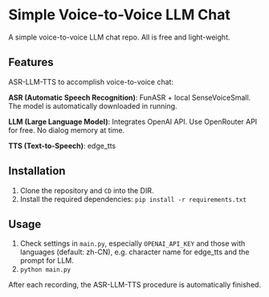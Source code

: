 # Simple Voice-to-Voice LLM Chat
A simple voice-to-voice LLM chat repo. All is free and light-weight.

## Features
ASR-LLM-TTS to accomplish voice-to-voice chat:

**ASR (Automatic Speech Recognition)**: FunASR + local SenseVoiceSmall. The model is automatically downloaded in running.

**LLM (Large Language Model)**: Integrates OpenAI API. Use OpenRouter API for free. No dialog memory at time.

**TTS (Text-to-Speech)**: edge_tts

## Installation
1. Clone the repository and `CD` into the DIR.
2. Install the required dependencies: `pip install -r requirements.txt`

## Usage
1. Check settings in `main.py`, especially `OPENAI_API_KEY` and those with languages (default: zh-CN), e.g. character name for edge_tts and the prompt for LLM.
2. `python main.py`

After each recording, the ASR-LLM-TTS procedure is automatically finished.
